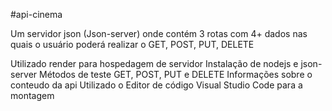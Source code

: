 #api-cinema


Um servidor json (Json-server) onde contém 3 rotas com 4+ dados nas quais o usuário poderá realizar o GET, POST, PUT, DELETE

Utilizado render para hospedagem de servidor
Instalação de nodejs e json-server
Métodos de teste GET, POST, PUT e DELETE
Informações sobre o conteudo da api
Utilizado o Editor de código Visual Studio Code para a montagem


